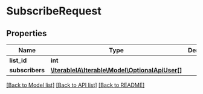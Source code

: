 # SubscribeRequest

## Properties
Name | Type | Description | Notes
------------ | ------------- | ------------- | -------------
**list_id** | **int** |  | 
**subscribers** | [**\IterableIA\Iterable\Model\OptionalApiUser[]**](OptionalApiUser.md) |  | 

[[Back to Model list]](../../README.md#documentation-for-models) [[Back to API list]](../../README.md#documentation-for-api-endpoints) [[Back to README]](../../README.md)

